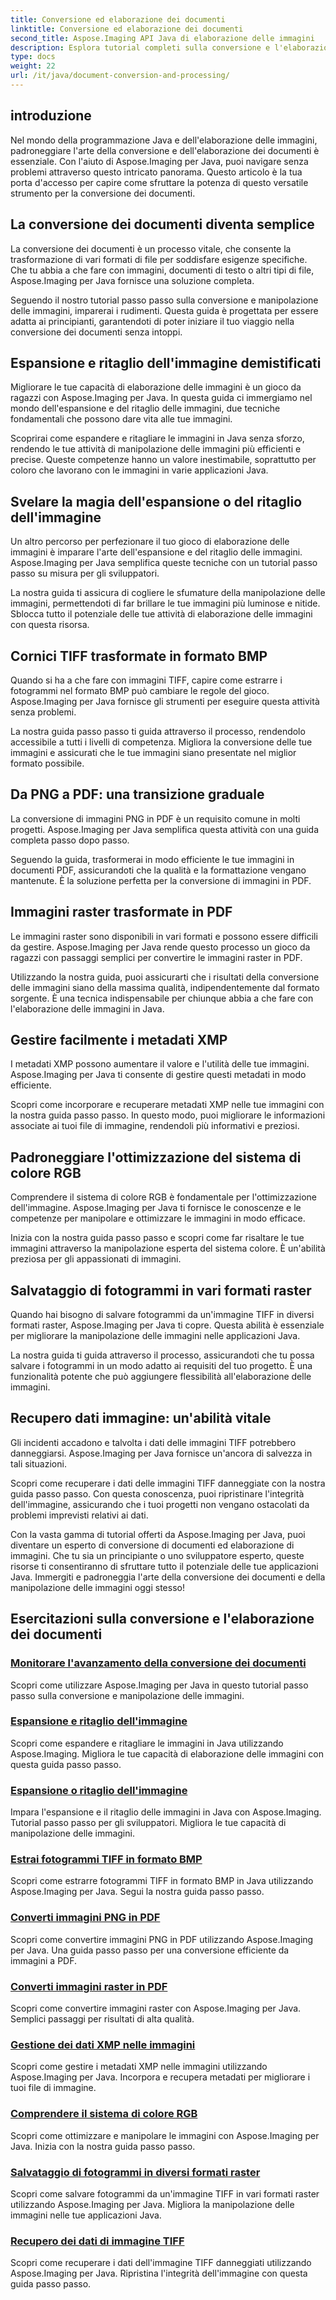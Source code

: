 ```yaml
---
title: Conversione ed elaborazione dei documenti
linktitle: Conversione ed elaborazione dei documenti
second_title: Aspose.Imaging API Java di elaborazione delle immagini
description: Esplora tutorial completi sulla conversione e l'elaborazione dei documenti con Aspose.Imaging Java. Padroneggia la manipolazione e la trasformazione delle immagini con questi tutorial.
type: docs
weight: 22
url: /it/java/document-conversion-and-processing/
---
```


## introduzione

Nel mondo della programmazione Java e dell'elaborazione delle immagini, padroneggiare l'arte della conversione e dell'elaborazione dei documenti è essenziale. Con l'aiuto di Aspose.Imaging per Java, puoi navigare senza problemi attraverso questo intricato panorama. Questo articolo è la tua porta d'accesso per capire come sfruttare la potenza di questo versatile strumento per la conversione dei documenti.

## La conversione dei documenti diventa semplice

La conversione dei documenti è un processo vitale, che consente la trasformazione di vari formati di file per soddisfare esigenze specifiche. Che tu abbia a che fare con immagini, documenti di testo o altri tipi di file, Aspose.Imaging per Java fornisce una soluzione completa.

Seguendo il nostro tutorial passo passo sulla conversione e manipolazione delle immagini, imparerai i rudimenti. Questa guida è progettata per essere adatta ai principianti, garantendoti di poter iniziare il tuo viaggio nella conversione dei documenti senza intoppi.

## Espansione e ritaglio dell'immagine demistificati

Migliorare le tue capacità di elaborazione delle immagini è un gioco da ragazzi con Aspose.Imaging per Java. In questa guida ci immergiamo nel mondo dell'espansione e del ritaglio delle immagini, due tecniche fondamentali che possono dare vita alle tue immagini.

Scoprirai come espandere e ritagliare le immagini in Java senza sforzo, rendendo le tue attività di manipolazione delle immagini più efficienti e precise. Queste competenze hanno un valore inestimabile, soprattutto per coloro che lavorano con le immagini in varie applicazioni Java.

## Svelare la magia dell'espansione o del ritaglio dell'immagine

Un altro percorso per perfezionare il tuo gioco di elaborazione delle immagini è imparare l'arte dell'espansione e del ritaglio delle immagini. Aspose.Imaging per Java semplifica queste tecniche con un tutorial passo passo su misura per gli sviluppatori.

La nostra guida ti assicura di cogliere le sfumature della manipolazione delle immagini, permettendoti di far brillare le tue immagini più luminose e nitide. Sblocca tutto il potenziale delle tue attività di elaborazione delle immagini con questa risorsa.

## Cornici TIFF trasformate in formato BMP

Quando si ha a che fare con immagini TIFF, capire come estrarre i fotogrammi nel formato BMP può cambiare le regole del gioco. Aspose.Imaging per Java fornisce gli strumenti per eseguire questa attività senza problemi.

La nostra guida passo passo ti guida attraverso il processo, rendendolo accessibile a tutti i livelli di competenza. Migliora la conversione delle tue immagini e assicurati che le tue immagini siano presentate nel miglior formato possibile.

## Da PNG a PDF: una transizione graduale

La conversione di immagini PNG in PDF è un requisito comune in molti progetti. Aspose.Imaging per Java semplifica questa attività con una guida completa passo dopo passo.

Seguendo la guida, trasformerai in modo efficiente le tue immagini in documenti PDF, assicurandoti che la qualità e la formattazione vengano mantenute. È la soluzione perfetta per la conversione di immagini in PDF.

## Immagini raster trasformate in PDF

Le immagini raster sono disponibili in vari formati e possono essere difficili da gestire. Aspose.Imaging per Java rende questo processo un gioco da ragazzi con passaggi semplici per convertire le immagini raster in PDF.

Utilizzando la nostra guida, puoi assicurarti che i risultati della conversione delle immagini siano della massima qualità, indipendentemente dal formato sorgente. È una tecnica indispensabile per chiunque abbia a che fare con l'elaborazione delle immagini in Java.

## Gestire facilmente i metadati XMP

I metadati XMP possono aumentare il valore e l'utilità delle tue immagini. Aspose.Imaging per Java ti consente di gestire questi metadati in modo efficiente.

Scopri come incorporare e recuperare metadati XMP nelle tue immagini con la nostra guida passo passo. In questo modo, puoi migliorare le informazioni associate ai tuoi file di immagine, rendendoli più informativi e preziosi.

## Padroneggiare l'ottimizzazione del sistema di colore RGB

Comprendere il sistema di colore RGB è fondamentale per l'ottimizzazione dell'immagine. Aspose.Imaging per Java ti fornisce le conoscenze e le competenze per manipolare e ottimizzare le immagini in modo efficace.

Inizia con la nostra guida passo passo e scopri come far risaltare le tue immagini attraverso la manipolazione esperta del sistema colore. È un'abilità preziosa per gli appassionati di immagini.

## Salvataggio di fotogrammi in vari formati raster

Quando hai bisogno di salvare fotogrammi da un'immagine TIFF in diversi formati raster, Aspose.Imaging per Java ti copre. Questa abilità è essenziale per migliorare la manipolazione delle immagini nelle applicazioni Java.

La nostra guida ti guida attraverso il processo, assicurandoti che tu possa salvare i fotogrammi in un modo adatto ai requisiti del tuo progetto. È una funzionalità potente che può aggiungere flessibilità all'elaborazione delle immagini.

## Recupero dati immagine: un'abilità vitale

Gli incidenti accadono e talvolta i dati delle immagini TIFF potrebbero danneggiarsi. Aspose.Imaging per Java fornisce un'ancora di salvezza in tali situazioni.

Scopri come recuperare i dati delle immagini TIFF danneggiate con la nostra guida passo passo. Con questa conoscenza, puoi ripristinare l'integrità dell'immagine, assicurando che i tuoi progetti non vengano ostacolati da problemi imprevisti relativi ai dati.

Con la vasta gamma di tutorial offerti da Aspose.Imaging per Java, puoi diventare un esperto di conversione di documenti ed elaborazione di immagini. Che tu sia un principiante o uno sviluppatore esperto, queste risorse ti consentiranno di sfruttare tutto il potenziale delle tue applicazioni Java. Immergiti e padroneggia l'arte della conversione dei documenti e della manipolazione delle immagini oggi stesso!
## Esercitazioni sulla conversione e l'elaborazione dei documenti
### [Monitorare l'avanzamento della conversione dei documenti](./monitor-document-conversion-progress/)
Scopri come utilizzare Aspose.Imaging per Java in questo tutorial passo passo sulla conversione e manipolazione delle immagini.
### [Espansione e ritaglio dell'immagine](./image-expansion-and-cropping/)
Scopri come espandere e ritagliare le immagini in Java utilizzando Aspose.Imaging. Migliora le tue capacità di elaborazione delle immagini con questa guida passo passo.
### [Espansione o ritaglio dell'immagine](./image-expansion-or-cropping/)
Impara l'espansione e il ritaglio delle immagini in Java con Aspose.Imaging. Tutorial passo passo per gli sviluppatori. Migliora le tue capacità di manipolazione delle immagini.
### [Estrai fotogrammi TIFF in formato BMP](./extract-tiff-frames-to-bmp-format/)
Scopri come estrarre fotogrammi TIFF in formato BMP in Java utilizzando Aspose.Imaging per Java. Segui la nostra guida passo passo.
### [Converti immagini PNG in PDF](./convert-png-images-to-pdf/)
Scopri come convertire immagini PNG in PDF utilizzando Aspose.Imaging per Java. Una guida passo passo per una conversione efficiente da immagini a PDF.
### [Converti immagini raster in PDF](./convert-raster-images-to-pdf/)
Scopri come convertire immagini raster con Aspose.Imaging per Java. Semplici passaggi per risultati di alta qualità.
### [Gestione dei dati XMP nelle immagini](./xmp-data-handling-in-images/)
Scopri come gestire i metadati XMP nelle immagini utilizzando Aspose.Imaging per Java. Incorpora e recupera metadati per migliorare i tuoi file di immagine.
### [Comprendere il sistema di colore RGB](./understanding-rgb-color-system/)
Scopri come ottimizzare e manipolare le immagini con Aspose.Imaging per Java. Inizia con la nostra guida passo passo.
### [Salvataggio di fotogrammi in diversi formati raster](./frame-saving-in-different-raster-formats/)
Scopri come salvare fotogrammi da un'immagine TIFF in vari formati raster utilizzando Aspose.Imaging per Java. Migliora la manipolazione delle immagini nelle tue applicazioni Java.
### [Recupero dei dati di immagine TIFF](./recovering-tiff-image-data/)
Scopri come recuperare i dati dell'immagine TIFF danneggiati utilizzando Aspose.Imaging per Java. Ripristina l'integrità dell'immagine con questa guida passo passo.